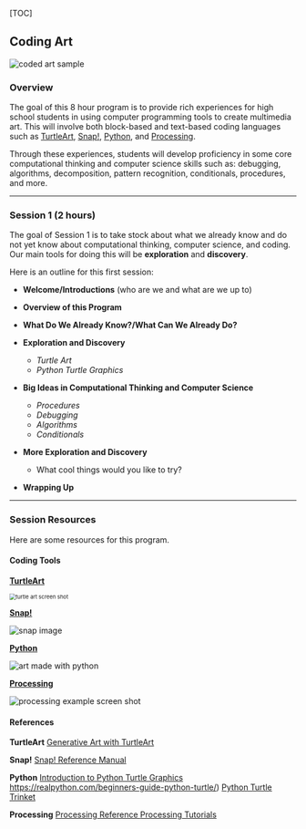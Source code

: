[TOC]

## Coding Art 

![coded art sample](https://i.imgur.com/ajc9ftj.jpeg)

### Overview
The goal of this 8 hour program is to provide rich experiences for high school students in using computer programming tools to create multimedia art. This will involve both block-based and text-based coding languages such as [TurtleArt](https://www.playfulinvention.com/webturtleart/), [Snap!](https://snap.berkeley.edu), [Python](https://www.python.org), and [Processing](https://processing.org). 

Through these experiences, students will develop proficiency in some core computational thinking and computer science skills such as: debugging, algorithms, decomposition, pattern recognition, conditionals, procedures, and more.



---

### Session 1 (2 hours)

The goal of Session 1 is to take stock about what we already know and do not yet know about computational thinking, computer science, and coding. Our main tools for doing this will be **exploration** and **discovery**.

Here is an outline for this first session:

- **Welcome/Introductions** (who are we and what are we up to)
- **Overview of this Program**
- **What Do We Already Know?/What Can We Already Do?**
- **Exploration and Discovery**
  - *Turtle Art*
  - *Python Turtle Graphics*

- **Big Ideas in Computational Thinking and Computer Science**
  - *Procedures*
  - *Debugging*
  - *Algorithms*
  - *Conditionals*

- **More Exploration and Discovery**
  - What cool things would you like to try?

- **Wrapping Up**



----



### Session Resources

Here are some resources for this program.

#### Coding Tools

[**TurtleArt**](https://www.playfulinvention.com/webta/turtleart-v3/?mode=fast)

<img src="https://i.imgur.com/GRGhUCk.png" alt="turtle art screen shot" style="zoom:67%;" />



[**Snap!**]( https://snap.berkeley.edu)

![snap image](https://snap.berkeley.edu/static/img/snap-byob.png)



[**Python**](https://www.python.org)

![art made with python](https://i.pinimg.com/736x/fe/ee/b1/feeeb1b8aef27c18ceaf5776f5d3a5f2--spiral-art-variables.jpg)



[**Processing**](https://processing.org)

![processing example screen shot](https://i.imgur.com/JIus9tC.png)

#### References
**TurtleArt**
[Generative Art with TurtleArt](https://docs.google.com/presentation/d/1UXOiHGPimj-THmlbj4A6vzKPNJp-MCAdLIqS9RGJpyc/edit?usp=sharing)

**Snap!**
[Snap! Reference Manual](https://snap.berkeley.edu/snap/help/SnapManual.pdf)

**Python**
[Introduction to Python Turtle Graphics]() https://realpython.com/beginners-guide-python-turtle/)
[Python Turtle Trinket](https://hourofpython.trinket.io/a-visual-introduction-to-python#/welcome/an-hour-of-code)

**Processing**
[Processing Reference ](https://processing.org/reference)
[Processing Tutorials](https://processing.org/tutorials)